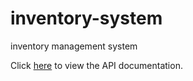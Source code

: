 # inventory-system
inventory management system


Click [here](https://tomqle.github.io/inventory-system/) to view the API documentation.
